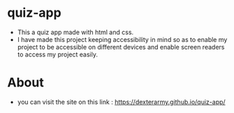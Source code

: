 # quiz-app

* This a quiz app made with html and css. 
* I have made this project keeping accessibility in mind so as to enable my project to be accessible on different devices and enable screen readers to access my project easily.

# About
* you can visit the site on this link : https://dexterarmy.github.io/quiz-app/
